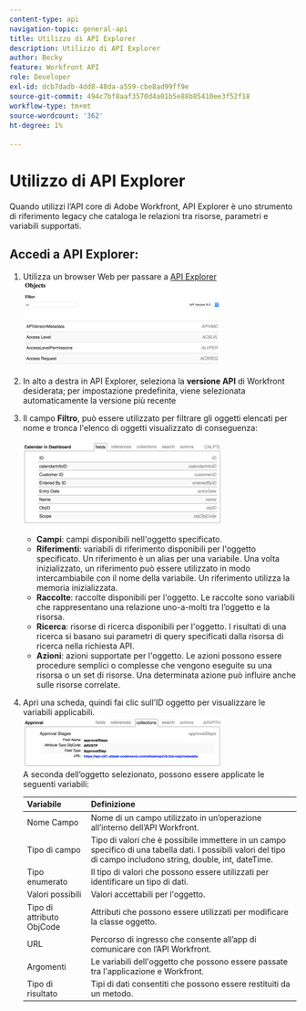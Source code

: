 ```yaml
---
content-type: api
navigation-topic: general-api
title: Utilizzo di API Explorer
description: Utilizzo di API Explorer
author: Becky
feature: Workfront API
role: Developer
exl-id: dcb7dadb-4dd8-48da-a559-cbe8ad99ff9e
source-git-commit: 494c7bf8aaf3570d4a01b5e88b85410ee3f52f18
workflow-type: tm+mt
source-wordcount: '362'
ht-degree: 1%

---
```



# Utilizzo di API Explorer

Quando utilizzi l’API core di Adobe Workfront, API Explorer è uno strumento di riferimento legacy che cataloga le relazioni tra risorse, parametri e variabili supportati.

## Accedi a API Explorer:

1. Utilizza un browser Web per passare a [API Explorer](https://developer.adobe.com/workfront/api-explorer/)\
   ![Passare a API Explorer](assets/mceclip1-350x149.png)

1. In alto a destra in API Explorer, seleziona la **versione API** di Workfront desiderata; per impostazione predefinita, viene selezionata automaticamente la versione più recente
1. Il campo **Filtro**, può essere utilizzato per filtrare gli oggetti elencati per nome e tronca l&#39;elenco di oggetti visualizzato di conseguenza:

   ![Campi API Explorer](assets/mceclip2-350x147.png)

   * **Campi**: campi disponibili nell&#39;oggetto specificato.
   * **Riferimenti**: variabili di riferimento disponibili per l&#39;oggetto specificato. Un riferimento è un alias per una variabile. Una volta inizializzato, un riferimento può essere utilizzato in modo intercambiabile con il nome della variabile. Un riferimento utilizza la memoria inizializzata.
   * **Raccolte**: raccolte disponibili per l&#39;oggetto. Le raccolte sono variabili che rappresentano una relazione uno-a-molti tra l’oggetto e la risorsa.
   * **Ricerca**: risorse di ricerca disponibili per l&#39;oggetto. I risultati di una ricerca si basano sui parametri di query specificati dalla risorsa di ricerca nella richiesta API.
   * **Azioni**: azioni supportate per l&#39;oggetto. Le azioni possono essere procedure semplici o complesse che vengono eseguite su una risorsa o un set di risorse. Una determinata azione può influire anche sulle risorse correlate.

1. Apri una scheda, quindi fai clic sull’ID oggetto per visualizzare le variabili applicabili.\
   ![Visualizza variabili](assets/approval-350x89.png)\
   A seconda dell’oggetto selezionato, possono essere applicate le seguenti variabili:

   | Variabile | Definizione |
   |---|---|
   | Nome Campo | Nome di un campo utilizzato in un’operazione all’interno dell’API Workfront. |
   | Tipo di campo | Tipo di valori che è possibile immettere in un campo specifico di una tabella dati. I possibili valori del tipo di campo includono string, double, int, dateTime. |
   | Tipo enumerato | Il tipo di valori che possono essere utilizzati per identificare un tipo di dati. |
   | Valori possibili | Valori accettabili per l&#39;oggetto. |
   | Tipo di attributo ObjCode | Attributi che possono essere utilizzati per modificare la classe oggetto. |
   | URL | Percorso di ingresso che consente all’app di comunicare con l’API Workfront. |
   | Argomenti | Le variabili dell&#39;oggetto che possono essere passate tra l&#39;applicazione e Workfront. |
   | Tipo di risultato | Tipi di dati consentiti che possono essere restituiti da un metodo. |
